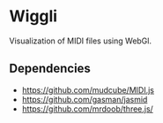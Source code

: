Wiggli
=====

Visualization of MIDI files using WebGl.

Dependencies
------------
* https://github.com/mudcube/MIDI.js
* https://github.com/gasman/jasmid
* https://github.com/mrdoob/three.js/